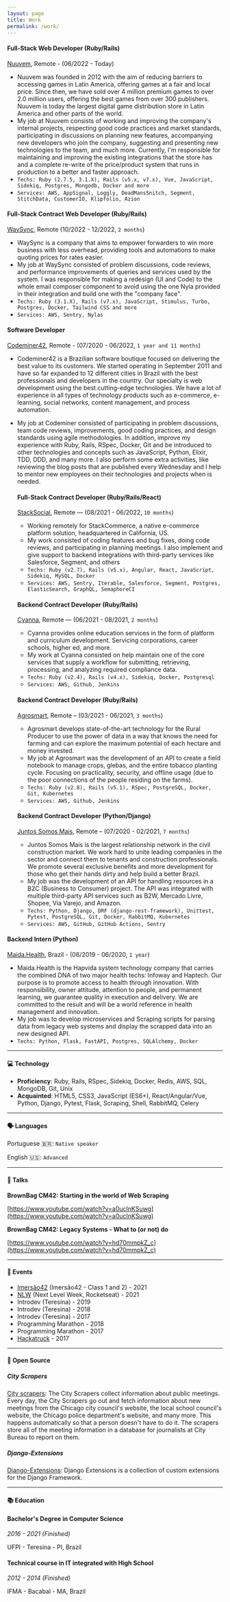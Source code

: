 ```yaml
---
layout: page
title: Work
permalink: /work/
---
```


#### **Full-Stack Web Developer (Ruby/Rails)**
[Nuuvem](https://nuuvem.com), Remote - (06/2022 - Today)

- Nuuvem was founded in 2012 with the aim of reducing barriers to accessing games in Latin America, offering games at a fair and local price. Since then, we have sold over 4 million premium games to over 2.0 million users, offering the best games from over 300 publishers. Nuuvem is today the largest digital game distribution store in Latin America and other parts of the world.
- My job at Nuuvem consists of working and improving the company's internal projects, respecting good code practices and market standards, participating in discussions on planning new features, accompanying new developers who join the company, suggesting and presenting new technologies to the team, and much more. Currently, I'm responsible for maintaining and improving the existing integrations that the store has and a complete re-write of the price/product system that runs in production to a better and faster approach.
- `Techs: Ruby (2.7.5, 3.1.X), Rails (v5.x, v7.x), Vue, JavaScript, Sidekiq, Postgres, Mongodb, Docker and more`
- `Services: AWS, AppSignal, Loggly, DeadMansSnitch, Segment, StitchData, CustomerIO, Klipfolio, Azion`

#### **Full-Stack Contract Web Developer (Ruby/Rails)**
[WaySync](https://www.getwaysync.com/), Remote (10/2022 - 12/2022, `2 months`)
- WaySync is a company that aims to empower forwarders to win more business with less overhead, providing tools and automations to make quoting prices for rates easier.
- My job at WaySync consisted of problem discussions, code reviews, and performance improvements of queries and services used by the system. I was responsible for making a redesign (UI and Code) to the whole email composer component to avoid using the one Nyla provided in their integration and build one with the "company face".
- `Techs: Ruby (3.1.X), Rails (v7.x), JavaScript, Stimulus, Turbo, Postgres, Docker, Tailwind CSS and more`
- `Services: AWS, Sentry, Nylas`

#### **Software Developer**
[Codeminer42](https://www.codeminer42.com/), Remote - (07/2020 - 06/2022, `1 year and 11 months`)

- Codeminer42 is a Brazilian software boutique focused on delivering the best value to its customers. We started operating in September 2011 and have so far expanded to 12 different cities in Brazil with the best professionals and developers in the country. Our specialty is web development using the best cutting-edge technologies. We have a lot of experience in all types of technology products such as e-commerce, e-learning, social networks, content management, and process automation.
- My job at Codeminer consisted of participating in problem discussions, team code reviews, improvements, good coding practices, and design standards using agile methodologies. In addition, improve my experience with Ruby, Rails, RSpec, Docker, Git and be introduced to other technologies and concepts such as JavaScript, Python, Elixir, TDD, DDD, and many more. I also perform some extra activities, like reviewing the blog posts that are published every Wednesday and I help to mentor new employees on their technologies and projects when is needed.

  #### **Full-Stack Contract Developer (Ruby/Rails/React)**
  [StackSocial](https://stacksocial.com/), Remote — (08/2021 - 06/2022, `10 months`)

  - Working remotely for StackCommerce, a native e-commerce platform solution, headquartered in California, US. 
  - My work consisted of coding features and bug fixes, doing code reviews, and participating in planning meetings. I also implement and give support to backend integrations with third-party services like Salesforce, Segment, and others
  - `Techs: Ruby (v2.7), Rails (v5.x), Angular, React, JavaScript, Sidekiq, MySQL, Docker`
  - `Services: AWS, Sentry, Iterable, Salesforce, Segment, Postgres, ElasticSearch, GraphQL, SemaphoreCI`

  #### **Backend Contract Developer (Ruby/Rails)**
  [Cyanna](https://cyanna.com/), Remote — (06/2021 - 08/2021, `2 months`)

  - Cyanna provides online education services in the form of platform and curriculum development. Servicing corporations, career schools, higher ed, and more.
  - My work at Cyanna consisted on help maintain one of the core services that supply a workflow for submitting, retrieving, processing, and analyzing required compliance data.
  - `Techs: Ruby (v2.4), Rails (v4.x), Sidekiq, Docker, Postgresql`
  - `Services: AWS, Github, Jenkins`

  #### **Backend Contract Developer (Ruby/Rails)**
  [Agrosmart](https://agrosmart.com.br/), Remote – (03/2021 - 06/2021, `3 months`)

  - Agrosmart develops state-of-the-art technology for the Rural Producer to use the power of data in a way that knows the need for farming and can explore the maximum potential of each hectare and money invested.
  - My job at Agrosmart was the development of an API to create a field notebook to manage crops, glebas, and the entire tobacco planting cycle. Focusing on practicality, security, and offline usage (due to the poor connections of the people residing on the farms).
  - `Techs: Ruby (v2.8), Rails (v5.1), RSpec, PostgreSQL, Docker, Git, Kubernetes`
  - `Services: AWS, Github, Jenkins`

  #### **Backend Contract Developer (Python/Django)**
  [Juntos Somos Mais](https://www.juntossomosmais.com.br/), Remote – (07/2020 - 02/2021, `7 months`)

  - Juntos Somos Mais is the largest relationship network in the civil construction market. We work hard to unite leading companies in the sector and connect them to tenants and construction professionals. We promote several exclusive benefits and more development for those who get their hands dirty and help build a better Brazil.
  - My job was the development of an API for handling resources in a B2C (Business to Consumer) project. The API was integrated with multiple third-party API services such as B2W, Mercado Livre, Shopee, Via Varejo, and Amazon.
  - `Techs: Python, Django, DRF (django-rest-framework), Unittest, Pytest, PostgreSQL, Git, Docker, RabbitMQ, Kubernetes`
  - `Services: AWS, GitHub, GitHub Actions, Sentry`

#### **Backend Intern (Python)**
[Maida.Health](https://maida.health/), Brazil - (06/2019 - 06/2020, `1 year`)

- Maida.Health is the Hapvida system technology company that carries the combined DNA of two major health techs: Infoway and Haptech. Our purpose is to promote access to health through innovation. With responsibility, owner attitude, attention to people, and permanent learning, we guarantee quality in execution and delivery. We are committed to the result and will be a world reference in health management and innovation.
- My job was to develop microservices and Scraping scripts for parsing data from legacy web systems and display the scrapped data into an new designed API.
- `Techs: Python, Flask, FastAPI, Postgres, SQLAlchemy, Docker`

---

#### 💻 Technology

- **Proficiency**: Ruby, Rails, RSpec, Sidekiq, Docker, Redis, AWS, SQL, MongoDB, Git, Unix
- **Acquainted**: HTML5, CSS3, JavaScript (ES6+), React/Angular/Vue, Python, Django, Pytest, Flask, Scraping, Shell, RabbitMQ, Celery

---

#### 🗣 Languages

Portuguese 🇧🇷: `Native speaker`

English 🇺🇸: `Advanced`

---

#### 📜 Talks

**BrownBag CM42: Starting in the world of Web Scraping**

[https://www.youtube.com/watch?v=a0ucInKSuwg](https://www.youtube.com/watch?v=a0ucInKSuwg)

**BrownBag CM42: Legacy Systems - What to (or not) do**

[https://www.youtube.com/watch?v=hd70mmpkZ_c](https://www.youtube.com/watch?v=hd70mmpkZ_c)

---

#### 📅 Events

- [Imersão42](https://www.imersao42.com.br/) (Imersão42 - Class 1 and 2) - 2021
- [NLW](https://nextlevelweek.com/) (Next Level Week, Rocketseat) - 2021
- Introdev (Teresina) - 2019
- Introdev (Teresina) - 2018
- Introdev (Teresina) - 2017
- Programming Marathon - 2018
- Programming Marathon - 2017
- [Hackatruck](https://hackatruck.com.br/) - 2017

---

#### 🐙 Open Source

##### **City Scrapers**

[City scrapers](https://github.com/city-Bureau/city-scrapers): The City Scrapers collect information about public meetings. Every day, the City Scrapers go out and fetch information about new meetings from the Chicago city council's website, the local school council's website, the Chicago police department's website, and many more. This happens automatically so that a person doesn't have to do it. The scrapers store all of the meeting information in a database for journalists at City Bureau to report on them.

##### **Django-Extensions**

[Django-Extensions](https://github.com/django-extensions/django-extensions): Django Extensions is a collection of custom extensions for the Django Framework.

---

#### 📚 Education

#### **Bachelor's Degree in Computer Science**

*2016 - 2021 (Finished)*

UFPI - Teresina - PI, Brazil

#### **Technical course in IT integrated with High School**

*2012 - 2014 (Finished)*

IFMA - Bacabal - MA, Brazil
